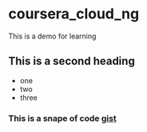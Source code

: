 # coursera_cloud_ng
This is a demo for learning

## This is a second heading
* one
* two
* three
### This is a snape of code [gist](https://gist.github.com/jmpie1/a251b89b06b8eb9bd2964d7b73d7c1f8)
